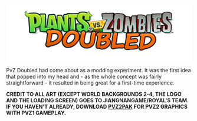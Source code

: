<p align="center"><img alt="Doubled Logo" src="https://raw.githubusercontent.com/coineomod/pvzdoubled/main/images/PvZ_Logo.png"/></p>
PvZ Doubled had come about as a modding experiment. It was the first idea that popped into my head and - as the whole concept was fairly straightforward - it resulted in being great for a first-time experience. 

**CREDIT TO ALL ART (EXCEPT WORLD BACKGROUNDS 2-4, THE LOGO AND THE LOADING SCREEN) GOES TO JIANGNANGAME/ROYAL'S TEAM. IF YOU HAVEN'T ALREADY, DOWNLOAD [PVZ2PAK](https://github.com/jiangnangame/PVZ2PAK) FOR PVZ2 GRAPHICS WITH PVZ1 GAMEPLAY.**

